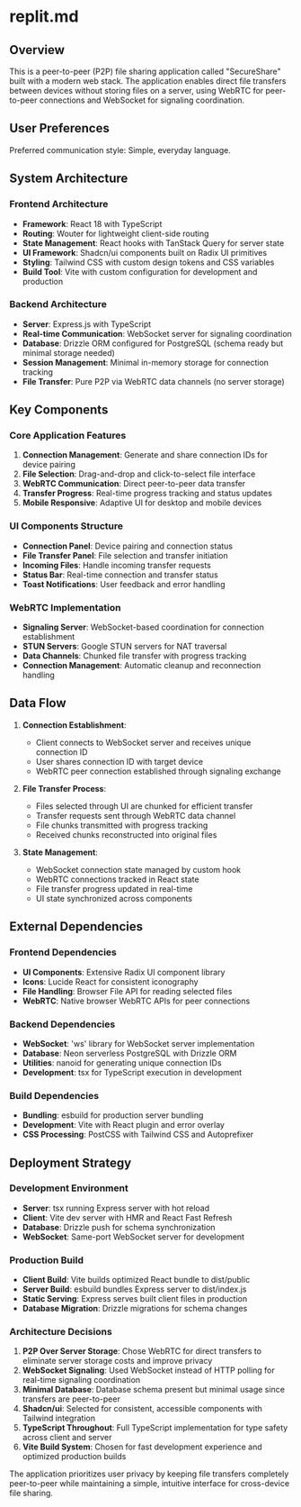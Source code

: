 # replit.md

## Overview

This is a peer-to-peer (P2P) file sharing application called "SecureShare" built with a modern web stack. The application enables direct file transfers between devices without storing files on a server, using WebRTC for peer-to-peer connections and WebSocket for signaling coordination.

## User Preferences

Preferred communication style: Simple, everyday language.

## System Architecture

### Frontend Architecture
- **Framework**: React 18 with TypeScript
- **Routing**: Wouter for lightweight client-side routing
- **State Management**: React hooks with TanStack Query for server state
- **UI Framework**: Shadcn/ui components built on Radix UI primitives
- **Styling**: Tailwind CSS with custom design tokens and CSS variables
- **Build Tool**: Vite with custom configuration for development and production

### Backend Architecture
- **Server**: Express.js with TypeScript
- **Real-time Communication**: WebSocket server for signaling coordination
- **Database**: Drizzle ORM configured for PostgreSQL (schema ready but minimal storage needed)
- **Session Management**: Minimal in-memory storage for connection tracking
- **File Transfer**: Pure P2P via WebRTC data channels (no server storage)

## Key Components

### Core Application Features
1. **Connection Management**: Generate and share connection IDs for device pairing
2. **File Selection**: Drag-and-drop and click-to-select file interface
3. **WebRTC Communication**: Direct peer-to-peer data transfer
4. **Transfer Progress**: Real-time progress tracking and status updates
5. **Mobile Responsive**: Adaptive UI for desktop and mobile devices

### UI Components Structure
- **Connection Panel**: Device pairing and connection status
- **File Transfer Panel**: File selection and transfer initiation
- **Incoming Files**: Handle incoming transfer requests
- **Status Bar**: Real-time connection and transfer status
- **Toast Notifications**: User feedback and error handling

### WebRTC Implementation
- **Signaling Server**: WebSocket-based coordination for connection establishment
- **STUN Servers**: Google STUN servers for NAT traversal
- **Data Channels**: Chunked file transfer with progress tracking
- **Connection Management**: Automatic cleanup and reconnection handling

## Data Flow

1. **Connection Establishment**:
   - Client connects to WebSocket server and receives unique connection ID
   - User shares connection ID with target device
   - WebRTC peer connection established through signaling exchange

2. **File Transfer Process**:
   - Files selected through UI are chunked for efficient transfer
   - Transfer requests sent through WebRTC data channel
   - File chunks transmitted with progress tracking
   - Received chunks reconstructed into original files

3. **State Management**:
   - WebSocket connection state managed by custom hook
   - WebRTC connections tracked in React state
   - File transfer progress updated in real-time
   - UI state synchronized across components

## External Dependencies

### Frontend Dependencies
- **UI Components**: Extensive Radix UI component library
- **Icons**: Lucide React for consistent iconography
- **File Handling**: Browser File API for reading selected files
- **WebRTC**: Native browser WebRTC APIs for peer connections

### Backend Dependencies
- **WebSocket**: 'ws' library for WebSocket server implementation
- **Database**: Neon serverless PostgreSQL with Drizzle ORM
- **Utilities**: nanoid for generating unique connection IDs
- **Development**: tsx for TypeScript execution in development

### Build Dependencies
- **Bundling**: esbuild for production server bundling
- **Development**: Vite with React plugin and error overlay
- **CSS Processing**: PostCSS with Tailwind CSS and Autoprefixer

## Deployment Strategy

### Development Environment
- **Server**: tsx running Express server with hot reload
- **Client**: Vite dev server with HMR and React Fast Refresh
- **Database**: Drizzle push for schema synchronization
- **WebSocket**: Same-port WebSocket server for development

### Production Build
- **Client Build**: Vite builds optimized React bundle to dist/public
- **Server Build**: esbuild bundles Express server to dist/index.js
- **Static Serving**: Express serves built client files in production
- **Database Migration**: Drizzle migrations for schema changes

### Architecture Decisions

1. **P2P Over Server Storage**: Chose WebRTC for direct transfers to eliminate server storage costs and improve privacy
2. **WebSocket Signaling**: Used WebSocket instead of HTTP polling for real-time signaling coordination
3. **Minimal Database**: Database schema present but minimal usage since transfers are peer-to-peer
4. **Shadcn/ui**: Selected for consistent, accessible components with Tailwind integration
5. **TypeScript Throughout**: Full TypeScript implementation for type safety across client and server
6. **Vite Build System**: Chosen for fast development experience and optimized production builds

The application prioritizes user privacy by keeping file transfers completely peer-to-peer while maintaining a simple, intuitive interface for cross-device file sharing.